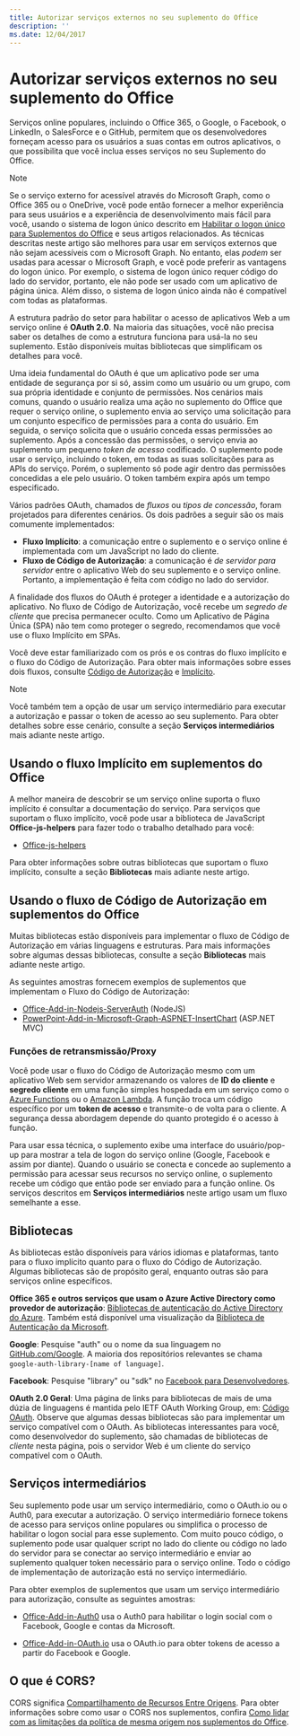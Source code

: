 ```yaml
---
title: Autorizar serviços externos no seu suplemento do Office
description: ''
ms.date: 12/04/2017
---
```


# <a name="authorize-external-services-in-your-office-add-in"></a>Autorizar serviços externos no seu suplemento do Office

Serviços online populares, incluindo o Office 365, o Google, o Facebook, o LinkedIn, o SalesForce e o GitHub, permitem que os desenvolvedores forneçam acesso para os usuários a suas contas em outros aplicativos, o que possibilita que você inclua esses serviços no seu Suplemento do Office.

> [!NOTE]
> Se o serviço externo for acessível através do Microsoft Graph, como o Office 365 ou o OneDrive, você pode então fornecer a melhor experiência para seus usuários e a experiência de desenvolvimento mais fácil para você, usando o sistema de logon único descrito em [Habilitar o logon único para Suplementos do Office](sso-in-office-add-ins.md) e seus artigos relacionados. As técnicas descritas neste artigo são melhores para usar em serviços externos que não sejam acessíveis com o Microsoft Graph. No entanto, elas *podem* ser usadas para acessar o Microsoft Graph, e você pode preferir as vantagens do logon único. Por exemplo, o sistema de logon único requer código do lado do servidor, portanto, ele não pode ser usado com um aplicativo de página única. Além disso, o sistema de logon único ainda não é compatível com todas as plataformas.

A estrutura padrão do setor para habilitar o acesso de aplicativos Web a um serviço online é **OAuth 2.0**. Na maioria das situações, você não precisa saber os detalhes de como a estrutura funciona para usá-la no seu suplemento. Estão disponíveis muitas bibliotecas que simplificam os detalhes para você.

Uma ideia fundamental do OAuth é que um aplicativo pode ser uma entidade de segurança por si só, assim como um usuário ou um grupo, com sua própria identidade e conjunto de permissões. Nos cenários mais comuns, quando o usuário realiza uma ação no suplemento do Office que requer o serviço online, o suplemento envia ao serviço uma solicitação para um conjunto específico de permissões para a conta do usuário. Em seguida, o serviço solicita que o usuário conceda essas permissões ao suplemento. Após a concessão das permissões, o serviço envia ao suplemento um pequeno *token de acesso* codificado. O suplemento pode usar o serviço, incluindo o token, em todas as suas solicitações para as APIs do serviço. Porém, o suplemento só pode agir dentro das permissões concedidas a ele pelo usuário. O token também expira após um tempo especificado.

Vários padrões OAuth, chamados de *fluxos* ou *tipos de concessão*, foram projetados para diferentes cenários. Os dois padrões a seguir são os mais comumente implementados:

- **Fluxo Implícito**: a comunicação entre o suplemento e o serviço online é implementada com um JavaScript no lado do cliente.
- **Fluxo de Código de Autorização**: a comunicação é *de servidor para servidor* entre o aplicativo Web do seu suplemento e o serviço online. Portanto, a implementação é feita com código no lado do servidor.

A finalidade dos fluxos do OAuth é proteger a identidade e a autorização do aplicativo. No fluxo de Código de Autorização, você recebe um *segredo de cliente* que precisa permanecer oculto. Como um Aplicativo de Página Única (SPA) não tem como proteger o segredo, recomendamos que você use o fluxo Implícito em SPAs.

Você deve estar familiarizado com os prós e os contras do fluxo implícito e o fluxo do Código de Autorização. Para obter mais informações sobre esses dois fluxos, consulte [Código de Autorização](https://tools.ietf.org/html/rfc6749#section-1.3.1) e [Implícito](https://tools.ietf.org/html/rfc6749#section-1.3.2).

> [!NOTE]
> Você também tem a opção de usar um serviço intermediário para executar a autorização e passar o token de acesso ao seu suplemento. Para obter detalhes sobre esse cenário, consulte a seção **Serviços intermediários** mais adiante neste artigo.

## <a name="using-the-implicit-flow-in-office-add-ins"></a>Usando o fluxo Implícito em suplementos do Office
A melhor maneira de descobrir se um serviço online suporta o fluxo implícito é consultar a documentação do serviço. Para serviços que suportam o fluxo implícito, você pode usar a biblioteca de JavaScript **Office-js-helpers** para fazer todo o trabalho detalhado para você:

- [Office-js-helpers](https://github.com/OfficeDev/office-js-helpers)

Para obter informações sobre outras bibliotecas que suportam o fluxo implícito, consulte a seção **Bibliotecas** mais adiante neste artigo.

## <a name="using-the-authorization-code-flow-in-office-add-ins"></a>Usando o fluxo de Código de Autorização em suplementos do Office

Muitas bibliotecas estão disponíveis para implementar o fluxo de Código de Autorização em várias linguagens e estruturas. Para mais informações sobre algumas dessas bibliotecas, consulte a seção **Bibliotecas** mais adiante neste artigo.

As seguintes amostras fornecem exemplos de suplementos que implementam o Fluxo do Código de Autorização:

- [Office-Add-in-Nodejs-ServerAuth](https://github.com/OfficeDev/Office-Add-in-Nodejs-ServerAuth) (NodeJS)
- [PowerPoint-Add-in-Microsoft-Graph-ASPNET-InsertChart](https://github.com/OfficeDev/PowerPoint-Add-in-Microsoft-Graph-ASPNET-InsertChart) (ASP.NET MVC)

### <a name="relayproxy-functions"></a>Funções de retransmissão/Proxy

Você pode usar o fluxo do Código de Autorização mesmo com um aplicativo Web sem servidor armazenando os valores de **ID do cliente** e **segredo cliente** em uma função simples hospedada em um serviço como o [Azure Functions](https://azure.microsoft.com/en-us/services/functions) ou o [Amazon Lambda](https://aws.amazon.com/lambda). A função troca um código específico por um **token de acesso** e transmite-o de volta para o cliente. A segurança dessa abordagem depende do quanto protegido é o acesso à função.

Para usar essa técnica, o suplemento exibe uma interface do usuário/pop-up para mostrar a tela de logon do serviço online (Google, Facebook e assim por diante). Quando o usuário se conecta e concede ao suplemento a permissão para acessar seus recursos no serviço online, o suplemento recebe um código que então pode ser enviado para a função online. Os serviços descritos em **Serviços intermediários** neste artigo usam um fluxo semelhante a esse.

## <a name="libraries"></a>Bibliotecas

As bibliotecas estão disponíveis para vários idiomas e plataformas, tanto para o fluxo implícito quanto para o fluxo do Código de Autorização. Algumas bibliotecas são de propósito geral, enquanto outras são para serviços online específicos.

**Office 365 e outros serviços que usam o Azure Active Directory como provedor de autorização**: [Bibliotecas de autenticação do Active Directory do Azure](https://azure.microsoft.com/en-us/documentation/articles/active-directory-authentication-libraries/). Também está disponível uma visualização da [Biblioteca de Autenticação da Microsoft](https://www.nuget.org/packages/Microsoft.Identity.Client).

**Google**: Pesquise "auth" ou o nome da sua linguagem no [GitHub.com/Google](https://github.com/google). A maioria dos repositórios relevantes se chama `google-auth-library-[name of language]`.

**Facebook**: Pesquise "library" ou "sdk" no [Facebook para Desenvolvedores](https://developers.facebook.com).

**OAuth 2.0 Geral**: Uma página de links para bibliotecas de mais de uma dúzia de linguagens é mantida pelo IETF OAuth Working Group, em: [Código OAuth](http://oauth.net/code/). Observe que algumas dessas bibliotecas são para implementar um serviço compatível com o OAuth. As bibliotecas interessantes para você, como desenvolvedor do suplemento, são chamadas de bibliotecas de *cliente* nesta página, pois o servidor Web é um cliente do serviço compatível com o OAuth.

## <a name="middleman-services"></a>Serviços intermediários

Seu suplemento pode usar um serviço intermediário, como o OAuth.io ou o Auth0, para executar a autorização. O serviço intermediário fornece tokens de acesso para serviços online populares ou simplifica o processo de habilitar o logon social para esse suplemento. Com muito pouco código, o suplemento pode usar qualquer script no lado do cliente ou código no lado do servidor para se conectar ao serviço intermediário e enviar ao suplemento qualquer token necessário para o serviço online. Todo o código de implementação de autorização está no serviço intermediário.

Para obter exemplos de suplementos que usam um serviço intermediário para autorização, consulte as seguintes amostras:

- [Office-Add-in-Auth0](https://github.com/OfficeDev/Office-Add-in-Auth0) usa o Auth0 para habilitar o login social com o Facebook, Google e contas da Microsoft.

- [Office-Add-in-OAuth.io](https://github.com/OfficeDev/Office-Add-in-OAuth.io) usa o OAuth.io para obter tokens de acesso a partir do Facebook e Google.

## <a name="what-is-cors"></a>O que é CORS?

CORS significa [Compartilhamento de Recursos Entre Origens](https://developer.mozilla.org/en-US/docs/Web/HTTP/Access_control_CORS). Para obter informações sobre como usar o CORS nos suplementos, confira [Como lidar com as limitações da política de mesma origem nos suplementos do Office](addressing-same-origin-policy-limitations.md).
